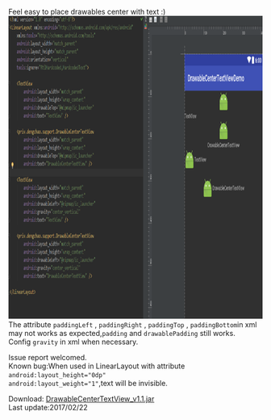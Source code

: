 Feel easy to place drawables center with text :)<br/>
<img src=".\app\src\main\res\drawable\diff.png" width="1000" height="600"/><br/>
The attribute <code>paddingLeft</code> , <code>paddingRight</code> , <code>paddingTop</code> ,
<code>paddingBottom</code>in xml may not works as expected,<code>padding</code> and <code>drawablePadding</code> still works.
<br/>
Config <code>gravity</code> in xml when necessary.<br/>

Issue report welcomed.<br/>
Known bug:When used in LinearLayout with attribute <code>android:layout_height="0dp"
    android:layout_weight="1"</code>,text will be invisible.

Download:
<a href="https://github.com/XieEDeHeiShou/DrawableCenterTextView/releases/download/1.1/DrawableCenterTextView_v1.1.jar">DrawableCenterTextView_v1.1.jar</a>
<br/>
Last update:2017/02/22
